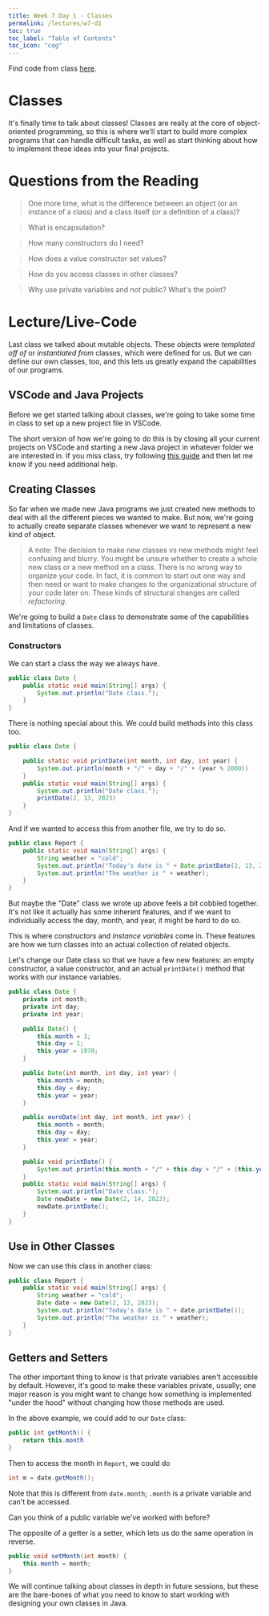 ```yaml
---
title: Week 7 Day 1 - Classes
permalink: /lectures/w7-d1
toc: true
toc_label: "Table of Contents"
toc_icon: "cog"
---
```


Find code from class [here](https://github.com/alackles/CMSC-150-WT-23/tree/main/_pages/lectures/week7/code).

# Classes

It's finally time to talk about classes! Classes are really at the core of object-oriented programming, so this is where we'll start to build more complex programs that can handle difficult tasks, as well as start thinking about how to implement these ideas into your final projects. 

# Questions from the Reading

> One more time, what is the difference between an object (or an instance of a class) and a class itself (or a definition of a class)?

> What is encapsulation?

> How many constructors do I need? 

> How does a value constructor set values?

> How do you access classes in other classes?

> Why use private variables and not public? What's the point? 


# Lecture/Live-Code

Last class we talked about mutable objects. These objects were _templated off of_ or _instantiated from_ classes, which were defined for us. But we can define our own classes, too, and this lets us greatly expand the capabilities of our programs. 

## VSCode and Java Projects

Before we get started talking about classes, we're going to take some time in class to set up a new project file in VSCode. 

The short version of how we're going to do this is by closing all your current projects on VSCode and starting a new Java project in whatever folder we are interested in. If you miss class, try following [this guide](https://code.visualstudio.com/docs/java/java-tutorial) and then let me know if you need additional help. 

## Creating Classes

So far when we made new Java programs we just created new methods to deal with all the different pieces we wanted to make. But now, we're going to actually create separate classes whenever we want to represent a new kind of object. 

> A note: The decision to make new classes vs new methods might feel confusing and blurry. You might be unsure whether to create a whole new class or a new method on a class. There is no wrong way to organize your code. In fact, it is common to start out one way and then need or want to make changes to the organizational structure of your code later on. These kinds of structural changes are called _refactoring_.

We're going to build a `Date` class to demonstrate some of the capabilities and limitations of classes. 

### Constructors

We can start a class the way we always have.

```java
public class Date {
    public static void main(String[] args) {
        System.out.println("Date class.");
    }
}
```

There is nothing special about this. We could build methods into this class too. 

```java
public class Date {

    public static void printDate(int month, int day, int year) {
        System.out.println(month + "/" + day + "/" + (year % 2000))
    }
    public static void main(String[] args) {
        System.out.println("Date class.");
        printDate(2, 13, 2023)
    }
}
```

And if we wanted to access this from another file, we try to do so. 

```java
public class Report {
    public static void main(String[] args) {
        String weather = "cold";
        System.out.println("Today's date is " + Date.printDate(2, 13, 2023));
        System.out.println("The weather is " + weather);
    }
}
```

But maybe the "Date" class we wrote up above feels a bit cobbled together. It's not like it actually has some inherent features, and if we want to individually access the day, month, and year, it might be hard to do so.

This is where _constructors_ and _instance variables_ come in. These features are how we turn classes into an actual collection of related objects. 

Let's change our Date class so that we have a few new features: an empty constructor, a value constructor, and an actual `printDate()` method that works with our instance variables. 

```java
public class Date {
    private int month;
    private int day;
    private int year;

    public Date() {
        this.month = 1;
        this.day = 1;
        this.year = 1970;
    }

    public Date(int month, int day, int year) {
        this.month = month;
        this.day = day;
        this.year = year;
    }

    public euroDate(int day, int month, int year) {
        this.month = month;
        this.day = day;
        this.year = year;
    }

    public void printDate() {
        System.out.println(this.month + "/" + this.day + "/" + (this.year % 2000))
    }
    public static void main(String[] args) {
        System.out.println("Date class.");
        Date newDate = new Date(2, 14, 2023);
        newDate.printDate();
    }
}
```

## Use in Other Classes

Now we can use this class in another class: 

```java
public class Report {
    public static void main(String[] args) {
        String weather = "cold";
        Date date = new Date(2, 13, 2023);
        System.out.println("Today's date is " + date.printDate());
        System.out.println("The weather is " + weather);
    }
}
```

## Getters and Setters

The other important thing to know is that private variables aren't accessible by default. However, it's good to make these variables private, usually; one major reason is you might want to change how something is implemented "under the hood" without changing how those methods are used.

In the above example, we could add to our `Date` class:

```java
public int getMonth() {
    return this.month
}
```

Then to access the month in `Report`, we could do

```java
int m = date.getMonth();
```

Note that this is different from `date.month`; `.month` is a private variable and can't be accessed.

Can you think of a public variable we've worked with before? 

The opposite of a getter is a setter, which lets us do the same operation in reverse. 

```java
public void setMonth(int month) {
    this.month = month;
}
```

We will continue talking about classes in depth in future sessions, but these are the bare-bones of what you need to know to start working with designing your own classes in Java. 